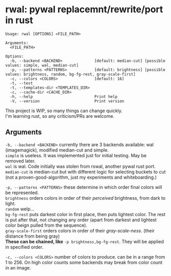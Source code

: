 # rwal: pywal replacemnt/rewrite/port in rust

```
Usage: rwal [OPTIONS] <FILE_PATH>

Arguments:
  <FILE_PATH>

Options:
  -b, --backend <BACKEND>              [default: median-cut] [possible values: simple, wal, median-cut]
  -p, --patterns <PATTERNS>            [default: brightness] [possible values: brightness, random, bg-fg-rest, gray-scale-first]
  -c, --colors <COLORS>                [default: 16]
  -t, --test
  -t, --templates-dir <TEMPLATES_DIR>
  -c, --cache-dir <CACHE_DIR>
  -h, --help                           Print help
  -V, --version                        Print version
```

This project is WIP, so many things can change quickly.  
I'm learning rust, so any criticism/PRs are welcome.

## Arguments

`-b, --backend <BACKEND>` currently there are 3 backends available: wal (imagemagick), modified median-cut and simple.  
`simple` is useless. It was implemented just for initial testing. May be removed later.  
`wal` is wal. Code initially was stolen from rswal, another pywal rust port.  
`median-cut` is median-cut but with different logic for selecting buckets to cut (not a proven-good-algorithm, just my experiments and whiteboarding.)

`-p, --patterns <PATTERNS>` these determine in which order final colors will be represented.  
`brightness` orders colors in order of their _perceived_ brightness, from dark to light.  
`random` welp...  
`bg-fg-rest` puts darkest color in first place, then puts lightest color. The rest is put after that, not changing any order (apart from darkest and lightest color beign pulled from the sequence).  
`gray-scale-first` orders colors in order of their _gray-scale-ness_. (their distance from being gray)  
**These can be chained, like** `-p brightness,bg-fg-rest`. They will be applied in specified order.

`-c, --colors <COLORS>` number of colors to produce. can be in a range from 1 to 256. On high color counts some backends may break from color count in an image.
